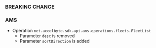 ### BREAKING CHANGE

### AMS

- Operation `net.accelbyte.sdk.api.ams.operations.fleets.FleetList`
    - Parameter `desc` is removed
    - Parameter `sortDirection` is added
